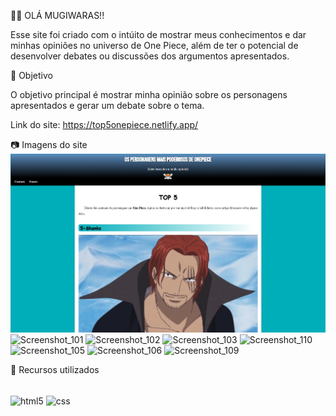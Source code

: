🏴‍☠️ OLÁ MUGIWARAS!!

Esse site foi criado com o intúito de mostrar meus conhecimentos e dar minhas opiniões no universo de One Piece, além de ter o potencial de desenvolver debates ou discussões dos argumentos apresentados.

📄 Objetivo

O objetivo principal é mostrar minha opinião sobre os personagens apresentados e gerar um debate sobre o tema.

Link do site: https://top5onepiece.netlify.app/

📷 Imagens do site
<img src=imagens/Screenshot_100.png>
![Screenshot_101](https://github.com/schizary/MINI_PI/assets/161368632/3adf9d72-c8b8-455b-91c5-98c86a2f4777)
![Screenshot_102](https://github.com/schizary/MINI_PI/assets/161368632/4dea9795-31e3-4de9-9370-467877070564)
![Screenshot_103](https://github.com/schizary/MINI_PI/assets/161368632/48000130-06b2-46da-8991-f5de14db1737)
![Screenshot_110](https://github.com/schizary/MINI_PI/assets/161368632/7e019f8a-fdee-48f8-a31c-07f1219f2808)
![Screenshot_105](https://github.com/schizary/MINI_PI/assets/161368632/4449a559-a23b-43c6-a4f3-e385d4a75fd1)
![Screenshot_106](https://github.com/schizary/MINI_PI/assets/161368632/bcf849de-715e-471b-b336-79c8cf01bc94)
![Screenshot_109](https://github.com/schizary/MINI_PI/assets/161368632/f0a845b0-1f39-4d32-b6c6-9a7400b34fc6)


🔗 Recursos utilizados

<div style="display: inline_block"><br/>
    <img align="center" alt="html5" src="https://img.shields.io/badge/HTML5-E34F26?style=for-the-badge&logo=html5&logoColor=white"/>
    <img align="center" alt="css" src="https://img.shields.io/badge/CSS3-1572B6?style=for-the-badge&logo=css3&logoColor=white"/>
</div>


 
